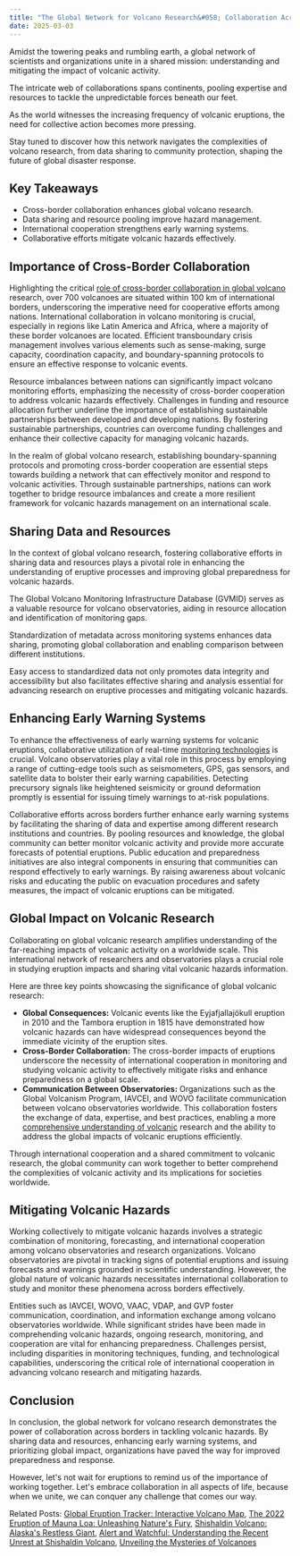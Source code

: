 ```yaml
---
title: "The Global Network for Volcano Research&#058; Collaboration Across Borders"
date: 2025-03-03
---
```


Amidst the towering peaks and rumbling earth, a global network of scientists and organizations unite in a shared mission: understanding and mitigating the impact of volcanic activity.

The intricate web of collaborations spans continents, pooling expertise and resources to tackle the unpredictable forces beneath our feet.

As the world witnesses the increasing frequency of volcanic eruptions, the need for collective action becomes more pressing.

Stay tuned to discover how this network navigates the complexities of volcano research, from data sharing to community protection, shaping the future of global disaster response.

## Key Takeaways

- Cross-border collaboration enhances global volcano research.
- Data sharing and resource pooling improve hazard management.
- International cooperation strengthens early warning systems.
- Collaborative efforts mitigate volcanic hazards effectively.

## Importance of Cross-Border Collaboration

Highlighting the critical [role of cross-border collaboration in global volcano](https://magmamatters.com/the-role-of-volcanoes-in-earths-carbon-cycle-5/ "The Role Of Volcanoes In Earth’s Carbon Cycle") research, over 700 volcanoes are situated within 100 km of international borders, underscoring the imperative need for cooperative efforts among nations. International collaboration in volcano monitoring is crucial, especially in regions like Latin America and Africa, where a majority of these border volcanoes are located. Efficient transboundary crisis management involves various elements such as sense-making, surge capacity, coordination capacity, and boundary-spanning protocols to ensure an effective response to volcanic events.

Resource imbalances between nations can significantly impact volcano monitoring efforts, emphasizing the necessity of cross-border cooperation to address volcanic hazards effectively. Challenges in funding and resource allocation further underline the importance of establishing sustainable partnerships between developed and developing nations. By fostering sustainable partnerships, countries can overcome funding challenges and enhance their collective capacity for managing volcanic hazards.

In the realm of global volcano research, establishing boundary-spanning protocols and promoting cross-border cooperation are essential steps towards building a network that can effectively monitor and respond to volcanic activities. Through sustainable partnerships, nations can work together to bridge resource imbalances and create a more resilient framework for volcanic hazards management on an international scale.

## Sharing Data and Resources

In the context of global volcano research, fostering collaborative efforts in sharing data and resources plays a pivotal role in enhancing the understanding of eruptive processes and improving global preparedness for volcanic hazards.

The Global Volcano Monitoring Infrastructure Database (GVMID) serves as a valuable resource for volcano observatories, aiding in resource allocation and identification of monitoring gaps.

Standardization of metadata across monitoring systems enhances data sharing, promoting global collaboration and enabling comparison between different institutions.

Easy access to standardized data not only promotes data integrity and accessibility but also facilitates effective sharing and analysis essential for advancing research on eruptive processes and mitigating volcanic hazards.

## Enhancing Early Warning Systems

To enhance the effectiveness of early warning systems for volcanic eruptions, collaborative utilization of real-time [monitoring technologies](https://magmamatters.com/the-art-and-science-of-volcano-monitoring/ "The Art and Science of Volcano Monitoring") is crucial. Volcano observatories play a vital role in this process by employing a range of cutting-edge tools such as seismometers, GPS, gas sensors, and satellite data to bolster their early warning capabilities. Detecting precursory signals like heightened seismicity or ground deformation promptly is essential for issuing timely warnings to at-risk populations.

Collaborative efforts across borders further enhance early warning systems by facilitating the sharing of data and expertise among different research institutions and countries. By pooling resources and knowledge, the global community can better monitor volcanic activity and provide more accurate forecasts of potential eruptions. Public education and preparedness initiatives are also integral components in ensuring that communities can respond effectively to early warnings. By raising awareness about volcanic risks and educating the public on evacuation procedures and safety measures, the impact of volcanic eruptions can be mitigated.

## Global Impact on Volcanic Research

Collaborating on global volcanic research amplifies understanding of the far-reaching impacts of volcanic activity on a worldwide scale. This international network of researchers and observatories plays a crucial role in studying eruption impacts and sharing vital volcanic hazards information.

Here are three key points showcasing the significance of global volcanic research:

- **Global Consequences:** Volcanic events like the Eyjafjallajökull eruption in 2010 and the Tambora eruption in 1815 have demonstrated how volcanic hazards can have widespread consequences beyond the immediate vicinity of the eruption sites.
- **Cross-Border Collaboration:** The cross-border impacts of eruptions underscore the necessity of international cooperation in monitoring and studying volcanic activity to effectively mitigate risks and enhance preparedness on a global scale.
- **Communication Between Observatories:** Organizations such as the Global Volcanism Program, IAVCEI, and WOVO facilitate communication between volcano observatories worldwide. This collaboration fosters the exchange of data, expertise, and best practices, enabling a more [comprehensive understanding of volcanic](https://magmamatters.com/understanding-volcanic-formation-a-comprehensive-guide/ "Understanding Volcanic Formation: A Comprehensive Guide") research and the ability to address the global impacts of volcanic eruptions efficiently.

Through international cooperation and a shared commitment to volcanic research, the global community can work together to better comprehend the complexities of volcanic activity and its implications for societies worldwide.

## Mitigating Volcanic Hazards

Working collectively to mitigate volcanic hazards involves a strategic combination of monitoring, forecasting, and international cooperation among volcano observatories and research organizations. Volcano observatories are pivotal in tracking signs of potential eruptions and issuing forecasts and warnings grounded in scientific understanding. However, the global nature of volcanic hazards necessitates international collaboration to study and monitor these phenomena across borders effectively.

Entities such as IAVCEI, WOVO, VAAC, VDAP, and GVP foster communication, coordination, and information exchange among volcano observatories worldwide. While significant strides have been made in comprehending volcanic hazards, ongoing research, monitoring, and cooperation are vital for enhancing preparedness. Challenges persist, including disparities in monitoring techniques, funding, and technological capabilities, underscoring the critical role of international cooperation in advancing volcano research and mitigating hazards.

## Conclusion

In conclusion, the global network for volcano research demonstrates the power of collaboration across borders in tackling volcanic hazards. By sharing data and resources, enhancing early warning systems, and prioritizing global impact, organizations have paved the way for improved preparedness and response.

However, let's not wait for eruptions to remind us of the importance of working together. Let's embrace collaboration in all aspects of life, because when we unite, we can conquer any challenge that comes our way.

Related Posts: [Global Eruption Tracker: Interactive Volcano Map](https://magmamatters.com/global-eruption-tracker-interactive-volcano-map/), [The 2022 Eruption of Mauna Loa: Unleashing Nature's Fury](https://magmamatters.com/the-2022-eruption-of-mauna-loa-unleashing-natures-fury/), [Shishaldin Volcano: Alaska's Restless Giant](https://magmamatters.com/shishaldin-volcano-alaskas-restless-giant/), [Alert and Watchful: Understanding the Recent Unrest at Shishaldin Volcano](https://magmamatters.com/alert-and-watchful-understanding-the-recent-unrest-at-shishaldin-volcano/), [Unveiling the Mysteries of Volcanoes](https://magmamatters.com/unveiling-the-mysteries-of-volcanoes/)
